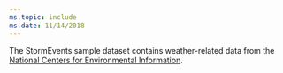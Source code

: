 ```yaml
---
ms.topic: include
ms.date: 11/14/2018
---
```


The StormEvents sample dataset contains weather-related data from the [National Centers for Environmental Information](https://www.ncei.noaa.gov/).

